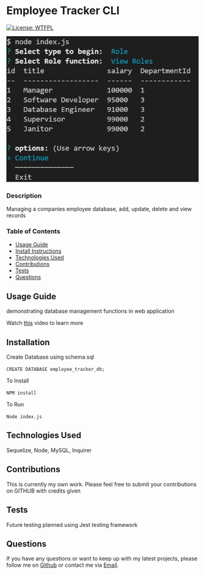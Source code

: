 # Employee Tracker CLI


  [![License: WTFPL](https://img.shields.io/badge/License-WTFPL-brightgreen.svg)](http://www.wtfpl.net/about/)



  ![Employee Tracker CLI](./Assets/final/finalScreen.PNG)


          
### Description 

Managing a companies employee database, add, update, delete and view records


### Table of Contents

* [Usage Guide](#Usage-Guide)
* [Install Instructions](#Installation)
* [Technologies Used](#Technologies-Used)
* [Contributions](#Contributions)
* [Tests](#Tests)
* [Questions](#Questions)


## Usage Guide 

demonstrating database management functions in web application


Watch [this](https://drive.google.com/file/d/1xYpVD1gesTMzuDcjNIH77cKjG8_SYv2z/view) video to learn more 


## Installation 

Create Database using schema.sql

`CREATE DATABASE employee_tracker_db;`

To Install

`NPM install` 

To Run

`Node index.js`


## Technologies Used 

Sequelize, Node, MySQL, Inquirer


## Contributions 

This is currently my own work. Please feel free to submit your contributions on GITHUB with credits given

## Tests 

Future testing planned using Jest testing framework

## Questions 

If you have any questions or want to keep up with my latest projects, please follow me on [Github](http://www.github.com/operationBrass) or contact me via [Email](mr.brn.lewis@outlook.com). 
